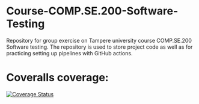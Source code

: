 # Course-COMP.SE.200-Software-Testing
Repository for group exercise on Tampere university course COMP.SE.200 Software testing. The repository is used to store project code as well as for practicing setting up pipelines with GitHub actions.

# Coveralls coverage: 

[![Coverage Status](https://coveralls.io/repos/github/NiiloR/Course-COMP.SE.200-Software-Testing/badge.svg?branch=main&kill_cache=1)](https://coveralls.io/github/NiiloR/Course-COMP.SE.200-Software-Testing?branch=main)
